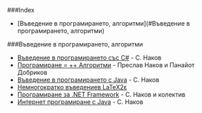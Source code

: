 ###Index
* [Въведение в програмирането, алгоритми](#Въведение в програмирането, алгоритми)


###Въведение в програмирането, алгоритми
* [Въведение в програмирането със С#](http://www.introprogramming.info/wp-content/uploads/2011/07/Intro-CSharp-Book-1.00.pdf) -  С. Наков
* [Програмиране = ++ Алгоритми](http://www.programirane.org/2013/02/free-download-algo-book-nakov-dobrikov/) - Преслав Наков и Панайот Добриков
* [Въведение в програмирането с Java](http://www.introprogramming.info/intro-java-book/read-online/) - С. Наков 
* [Немногократко въведениев LaTeX2ε](http://www.ctan.org/tex-archive/info/lshort/bulgarian)
* [Програмиране за .NET Framework](http://www.devbg.org/dotnetbook/) - С. Наков и колектив
* [Интернет програмиране с Java](http://www.nakov.com/books/inetjava/index.html) - С. Наков
